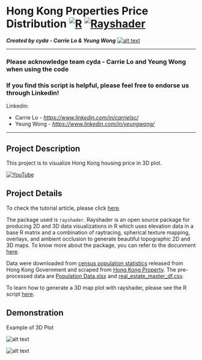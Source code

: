 # Hong Kong Properties Price Distribution [![R](https://img.shields.io/badge/Program-R-BLUE)](https://cydalytics.blogspot.com/) [![Rayshader](https://img.shields.io/badge/Package-Rayshader-GREEN)](https://cydalytics.blogspot.com/)
*<b>Created by cyda - Carrie Lo & Yeung Wong</b>*
[![alt text](https://2.bp.blogspot.com/-JDCofS2Pvic/WxQCv_XstyI/AAAAAAAAABM/rWHKnG4ItnMULgmO_tWAuGTNL6kAexJlACK4BGAYYCw/s1000/tight%2Bbanner.png)](https://cydalytics.blogspot.com/)

---------------------------------------------------------------------------------------------
### Please acknowledge <b>team cyda - Carrie Lo and Yeung Wong</b> when using the code

### If you find this script is helpful, please feel free to endorse us through Linkedin!
Linkedin:

* Carrie Lo - *https://www.linkedin.com/in/carrielsc/*
* Yeung Wong - *https://www.linkedin.com/in/yeungwong/*
---------------------------------------------------------------------------------------------
## Project Description
This project is to visualize Hong Kong housing price in 3D plot.

[![YouTube](https://1.bp.blogspot.com/-X71OGd9ULno/Xt-MOSTIjDI/AAAAAAAAAG8/kvN-jeaTQHUcTxyDAKX1SaKXciQ-EEDiwCLcBGAsYHQ/s1600/Cover.jpg)](https://www.youtube.com/watch?v=qgVW-2UJZrY)

## Project Details
To check the tutorial article, please click [here](https://towardsdatascience.com/introducing-3d-ggplots-with-rayshader-r-c61e27c6f0e9?source=friends_link&sk=211866db685b04d913e760d6f67d9ec2).

The package used is `rayshader`. Rayshader is an open source package for producing 2D and 3D data visualizations in R which uses elevation data in a base R matrix and a combination of raytracing, spherical texture mapping, overlays, and ambient occlusion to generate beautiful topographic 2D and 3D maps. To know more about the package, you can refer to the docunment [here](https://www.rayshader.com/).

Data were downloaded from [census population statistics](https://www.censtatd.gov.hk/hkstat/sub/sp150.jsp?productCode=B1130301) released from Hong Kong Government and scraped from [Hong Kong Property](https://app2.hkp.com.hk/tx/default.jsp?lang=zh%27). The pre-processed data are [Population Data.xlsx](https://github.com/cydalytics/HK_Properties_Price_Distribution/blob/master/Population%20Data.xlsx) and [real_estate_master_df.csv](https://github.com/cydalytics/HK_Properties_Price_Distribution/blob/master/real_estate_master_df.csv).

To learn how to generate a 3D map plot with rayshader, please see the R script [here](https://github.com/cydalytics/HK_Properties_Price_Distribution/blob/master/HK_Properties_Price_Distribution.R).

## Demonstration
Example of 3D Plot

![alt text](https://github.com/cydalytics/HK_Properties_Price_Distribution/blob/master/Output/output1.gif)

![alt text](https://github.com/cydalytics/HK_Properties_Price_Distribution/blob/master/Output/output2.gif)
